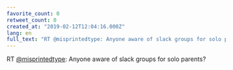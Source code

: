 ```yaml
---
favorite_count: 0
retweet_count: 0
created_at: "2019-02-12T12:04:16.000Z"
lang: en
full_text: "RT @misprintedtype: Anyone aware of slack groups for solo parents?"
---
```


RT [@misprintedtype](https://twitter.com/misprintedtype): Anyone aware of slack
groups for solo parents?
